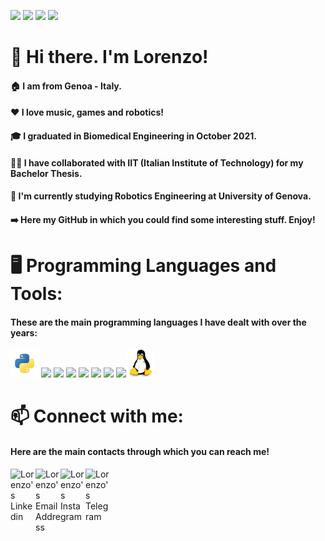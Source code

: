 
<img src="https://media.giphy.com/media/GQlUu7wLzZ7iGNhzQJ/giphy.gif" height=160> <img src="https://media.giphy.com/media/VWJFiiqhF6y81Mi65d/giphy.gif" height=160> <img src="https://media.giphy.com/media/cmynLaTS96DsFxANaH/giphy.gif" height=160> <img src="https://media.giphy.com/media/5I7xML0oZ7DMrAXCtu/giphy.gif" height=160> 

# 👋 Hi there. I'm Lorenzo! 
#### 🏠 I am from Genoa - Italy.
#### ❤️ I love music, games and robotics!
#### 🎓 I graduated in Biomedical Engineering in October 2021.
#### 👨‍💻 I have collaborated with IIT (Italian Institute of Technology) for my Bachelor Thesis. 
#### 🤖 I'm currently studying Robotics Engineering at University of Genova. 
#### ➡️ Here my GitHub in which you could find some interesting stuff. Enjoy!

# 🖥️ Programming Languages and Tools:

#### These are the main programming languages I have dealt with over the years:

<img height="45" src="https://raw.githubusercontent.com/github/explore/80688e429a7d4ef2fca1e82350fe8e3517d3494d/topics/python/python.png"> <img height="45" src="https://img.icons8.com/color/452/c-programming.png"> <img height="45" src="https://upload.wikimedia.org/wikipedia/commons/1/18/ISO_C%2B%2B_Logo.svg"> <img height="45" src="https://seeklogo.com/images/C/c-sharp-c-logo-02F17714BA-seeklogo.com.png"> <img height="45" src="https://upload.wikimedia.org/wikipedia/commons/2/21/Matlab_Logo.png"> <img height="45" src="https://upload.wikimedia.org/wikipedia/commons/4/4b/Bash_Logo_Colored.svg"> <img height="45" src="https://cdn.icon-icons.com/icons2/2107/PNG/512/file_type_pddl_plan_icon_130275.png"> <img height="28" src="https://upload.wikimedia.org/wikipedia/commons/b/bb/Ros_logo.svg"><img height="45" src="https://raw.githubusercontent.com/devicons/devicon/master/icons/linux/linux-original.svg">

# 📫 Connect with me:

#### Here are the main contacts through which you can reach me!
   </a>
   <a href="https://www.linkedin.com/in/lorenzo-benedetti-1b1114228/">
   <img align="left" alt="Lorenzo's Linkedin" width="40px" src="https://cdn-icons-png.flaticon.com/512/174/174857.png" />
   </a>

   </a>
   <a href="mailto:lorebene@live.it">
   <img align="left" alt="Lorenzo's Email Address" width="40px" src="https://www.pngkit.com/png/full/84-841048_envelop-email-icon-email-icon-png-red.png" />
   </a>
   
   </a>
   <a href="https://www.instagram.com/lorebenedetti_/">
   <img align="left" alt="Lorenzo's Instagram" width="40px" src="https://upload.wikimedia.org/wikipedia/commons/a/a5/Instagram_icon.png" />
   </a>
    
   </a>
   <a href="https://t.me/LoreBene99">
   <img align="left" alt="Lorenzo's Telegram" width="40px" src="https://upload.wikimedia.org/wikipedia/commons/8/82/Telegram_logo.svg" />
   </a>
  
<!--
**LoreBene99/LoreBene99** is a ✨ _special_ ✨ repository because its `README.md` (this file) appears on your GitHub profile.

Here are some ideas to get you started:

- 🔭 I’m currently working on ...
- 🌱 I’m currently learning ...
- 👯 I’m looking to collaborate on ...
- 🤔 I’m looking for help with ...
- 💬 Ask me about ...
- 📫 How to reach me: ...
- 😄 Pronouns: ...
- ⚡ Fun fact: ...
-->
